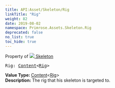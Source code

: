 ```yaml
---
title: API:Asset/Skeleton/Rig
linkTitle: "Rig"
weight: 82
date: 2019-08-02
namespace: Primrose.Assets.Skeleton.Rig
deprecated: false
no_list: true
toc_hide: true
---
```

Property of <a href="/docs/api-reference/Class/Skeleton"><img src="/icons/silk/skeleton.png"/>&nbsp;Skeleton</a>
<pre class="method-declaration">
Rig: <a class="type" href="/docs/api-reference/Misc/Content">Content</a><<a class="type" href="/docs/api-reference/Asset/Rig">Rig</a>></pre>
<b>Value Type: </b>
<a class="type" href="/docs/api-reference/Misc/Content">Content</a><<a class="type" href="/docs/api-reference/Asset/Rig">Rig</a>>
<br/>
<b>Description: </b>
The rig that his skeleton is targeted to.

